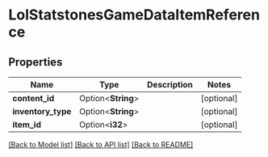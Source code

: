 # LolStatstonesGameDataItemReference

## Properties

Name | Type | Description | Notes
------------ | ------------- | ------------- | -------------
**content_id** | Option<**String**> |  | [optional]
**inventory_type** | Option<**String**> |  | [optional]
**item_id** | Option<**i32**> |  | [optional]

[[Back to Model list]](../README.md#documentation-for-models) [[Back to API list]](../README.md#documentation-for-api-endpoints) [[Back to README]](../README.md)



